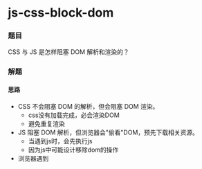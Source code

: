 # js-css-block-dom

### 题目

CSS 与 JS 是怎样阻塞 DOM 解析和渲染的？



### 解题

#### 思路

- CSS 不会阻塞 DOM 的解析，但会阻塞 DOM 渲染。
  - css没有加载完成，必会渲染DOM
  - 避免重复渲染
- JS 阻塞 DOM 解析，但浏览器会"偷看"DOM，预先下载相关资源。
  - 当遇到js时，会先执行js
  - 因为js中可能设计移除dom的操作
- 浏览器遇到 <script>且没有 defer 或 async 属性的 标签时，会触发页面渲染，因而如果前面 CSS 资源尚未加载完毕时，浏览器会等待它加载完毕在执行脚本。
  - 为什么遇到script要触发页面渲染，因为脚本中可能有读取dom的宽高的代码，这时候需要尽量拿到准确值
  - 这也解释了，如果之前css没有加载完，要加载完再执行脚本

#### 代码



### 思考

